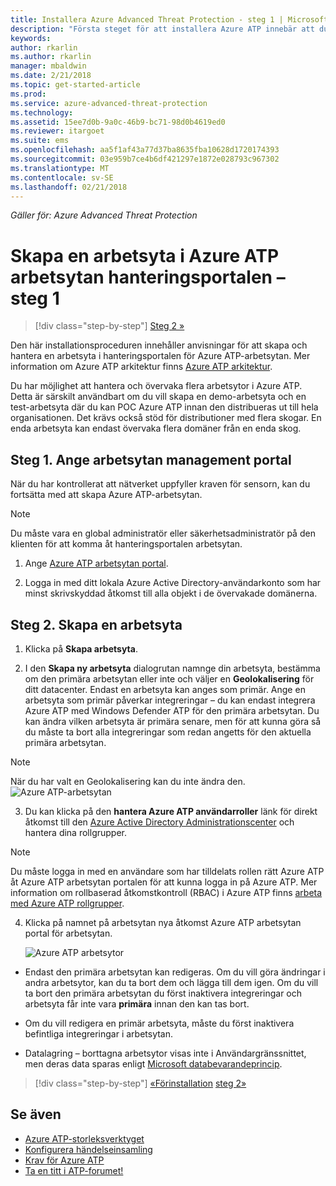 ```yaml
---
title: Installera Azure Advanced Threat Protection - steg 1 | Microsoft Docs
description: "Första steget för att installera Azure ATP innebär att du skapar en arbetsyta för Azure ATP-distribution."
keywords: 
author: rkarlin
ms.author: rkarlin
manager: mbaldwin
ms.date: 2/21/2018
ms.topic: get-started-article
ms.prod: 
ms.service: azure-advanced-threat-protection
ms.technology: 
ms.assetid: 15ee7d0b-9a0c-46b9-bc71-98d0b4619ed0
ms.reviewer: itargoet
ms.suite: ems
ms.openlocfilehash: aa5f1af43a77d37ba8635fba10628d1720174393
ms.sourcegitcommit: 03e959b7ce4b6df421297e1872e028793c967302
ms.translationtype: MT
ms.contentlocale: sv-SE
ms.lasthandoff: 02/21/2018
---
```

*Gäller för: Azure Advanced Threat Protection*


# <a name="creating-a-workspace-in-the-azure-atp-workspace-management-portal---step-1"></a>Skapa en arbetsyta i Azure ATP arbetsytan hanteringsportalen – steg 1

>[!div class="step-by-step"]
[Steg 2 »](install-atp-step2.md)

Den här installationsproceduren innehåller anvisningar för att skapa och hantera en arbetsyta i hanteringsportalen för Azure ATP-arbetsytan. Mer information om Azure ATP arkitektur finns [Azure ATP arkitektur](atp-architecture.md).

Du har möjlighet att hantera och övervaka flera arbetsytor i Azure ATP. Detta är särskilt användbart om du vill skapa en demo-arbetsyta och en test-arbetsyta där du kan POC Azure ATP innan den distribueras ut till hela organisationen. Det krävs också stöd för distributioner med flera skogar. En enda arbetsyta kan endast övervaka flera domäner från en enda skog.

## <a name="step-1-enter-the-workspace-management-portal"></a>Steg 1. Ange arbetsytan management portal

När du har kontrollerat att nätverket uppfyller kraven för sensorn, kan du fortsätta med att skapa Azure ATP-arbetsytan.

> [!NOTE]
>Du måste vara en global administratör eller säkerhetsadministratör på den klienten för att komma åt hanteringsportalen arbetsytan.


1.  Ange [Azure ATP arbetsytan portal](https://portal.atp.azure.com).

2.  Logga in med ditt lokala Azure Active Directory-användarkonto som har minst skrivskyddad åtkomst till alla objekt i de övervakade domänerna.

## <a name="step-2-create-a-workspace"></a>Steg 2. Skapa en arbetsyta

1. Klicka på **Skapa arbetsyta**.

2. I den **Skapa ny arbetsyta** dialogrutan namnge din arbetsyta, bestämma om den primära arbetsytan eller inte och väljer en **Geolokalisering** för ditt datacenter. Endast en arbetsyta kan anges som primär. Ange en arbetsyta som primär påverkar integreringar – du kan endast integrera Azure ATP med Windows Defender ATP för den primära arbetsytan. Du kan ändra vilken arbetsyta är primära senare, men för att kunna göra så du måste ta bort alla integreringar som redan angetts för den aktuella primära arbetsytan.
 > [!NOTE]
 > När du har valt en Geolokalisering kan du inte ändra den.
    ![Azure ATP-arbetsytan](media/create-workspace.png)

3. Du kan klicka på den **hantera Azure ATP användarroller** länk för direkt åtkomst till den [Azure Active Directory Administrationscenter](https://docs.microsoft.com/azure/active-directory/active-directory-assign-admin-roles-azure-portal) och hantera dina rollgrupper.

 > [!NOTE]
 > Du måste logga in med en användare som har tilldelats rollen rätt Azure ATP åt Azure ATP arbetsytan portalen för att kunna logga in på Azure ATP. Mer information om rollbaserad åtkomstkontroll (RBAC) i Azure ATP finns [arbeta med Azure ATP rollgrupper](atp-role-groups.md).

4. Klicka på namnet på arbetsytan nya åtkomst Azure ATP arbetsytan portal för arbetsytan.

    ![Azure ATP arbetsytor](media/atp-workspaces.png)

- Endast den primära arbetsytan kan redigeras. Om du vill göra ändringar i andra arbetsytor, kan du ta bort dem och lägga till dem igen. Om du vill ta bort den primära arbetsytan du först inaktivera integreringar och arbetsyta får inte vara **primära** innan den kan tas bort.
- Om du vill redigera en primär arbetsyta, måste du först inaktivera befintliga integreringar i arbetsytan.

- Datalagring – borttagna arbetsytor visas inte i Användargränssnittet, men deras data sparas enligt [Microsoft databevarandeprincip](https://www.microsoft.com/trustcenter/privacy/you-own-your-data).


>[!div class="step-by-step"]
[«Förinstallation](configure-port-mirroring.md)
[steg 2»](install-atp-step2.md)


## <a name="see-also"></a>Se även
- [Azure ATP-storleksverktyget](http://aka.ms/aatpsizingtool)
- [Konfigurera händelseinsamling](configure-event-collection.md)
- [Krav för Azure ATP](atp-prerequisites.md)
- [Ta en titt i ATP-forumet!](https://aka.ms/azureatpcommunity)
